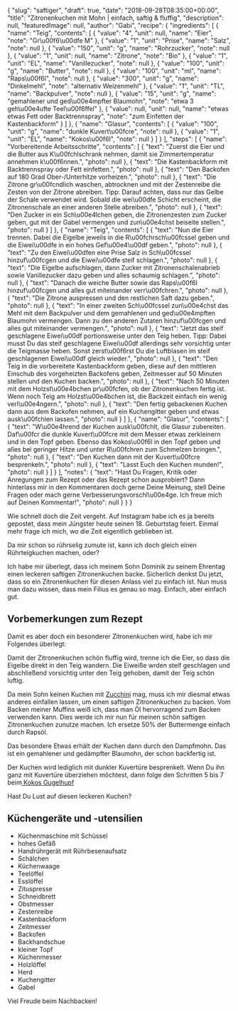 {
    "slug": "saftiger",
    "draft": true,
    "date": "2018-09-28T08:35:00+00:00",
    "title": "Zitronenkuchen mit Mohn | einfach, saftig & fluffig",
    "description": null,
    "featuredImage": null,
    "author": "Gabi",
    "recipe": {
        "ingredients": [
            {
                "name": "Teig",
                "contents": [
                    {
                        "value": "4",
                        "unit": null,
                        "name": "Eier",
                        "note": "Gr\u00f6\u00dfe M"
                    },
                    {
                        "value": "1",
                        "unit": "Prise",
                        "name": "Salz",
                        "note": null
                    },
                    {
                        "value": "150",
                        "unit": "g",
                        "name": "Rohrzucker",
                        "note": null
                    },
                    {
                        "value": "1",
                        "unit": null,
                        "name": "Zitrone",
                        "note": "Bio"
                    },
                    {
                        "value": "1",
                        "unit": "EL",
                        "name": "Vanillezucker",
                        "note": null
                    },
                    {
                        "value": "100",
                        "unit": "g",
                        "name": "Butter",
                        "note": null
                    },
                    {
                        "value": "100",
                        "unit": "ml",
                        "name": "Raps\u00f6l",
                        "note": null
                    },
                    {
                        "value": "300",
                        "unit": "g",
                        "name": "Dinkelmehl",
                        "note": "alternativ Weizenmehl"
                    },
                    {
                        "value": "1",
                        "unit": "TL",
                        "name": "Backpulver",
                        "note": null
                    },
                    {
                        "value": "15",
                        "unit": "g",
                        "name": "gemahlener und ged\u00e4mpfter Blaumohn",
                        "note": "etwa 3 geh\u00e4ufte Teel\u00f6ffel"
                    },
                    {
                        "value": null,
                        "unit": null,
                        "name": "etwas etwas Fett oder Backtrennspray",
                        "note": "zum Einfetten der Kastenbackform"
                    }
                ]
            },
            {
                "name": "Glasur",
                "contents": [
                    {
                        "value": "100",
                        "unit": "g",
                        "name": "dunkle Kuvert\u00fcre",
                        "note": null
                    },
                    {
                        "value": "1",
                        "unit": "EL",
                        "name": "Kokos\u00f6l",
                        "note": null
                    }
                ]
            }
        ],
        "steps": [
            {
                "name": "Vorbereitende Arbeitsschritte",
                "contents": [
                    {
                        "text": "Zuerst die Eier und die Butter aus K\u00fchlschrank nehmen, damit sie Zimmertemperatur annehmen k\u00f6nnen.",
                        "photo": null
                    },
                    {
                        "text": "Die Kastenbackform mit Backtrennspray oder Fett einfetten.",
                        "photo": null
                    },
                    {
                        "text": "Den  Backofen auf 180 Grad Ober-\/Unterhitze vorheizen.",
                        "photo": null
                    },
                    {
                        "text": "Die Zitrone gr\u00fcndlich waschen, abtrocknen und mit der Zestenreibe die Zesten von der Zitrone abreiben. Tipp: Darauf achten, dass nur das Gelbe der Schale verwendet wird. Sobald die wei\u00dfe Schicht erscheint, die Zitronenschale an einer anderen Stelle abreiben.",
                        "photo": null
                    },
                    {
                        "text": "Den Zucker in ein Sch\u00e4lchen geben, die Zitronenzesten zum Zucker geben, gut mit der Gabel vermengen und zun\u00e4chst beiseite stellen.",
                        "photo": null
                    }
                ]
            },
            {
                "name": "Teig",
                "contents": [
                    {
                        "text": "Nun die Eier trennen. Dabei die Eigelbe jeweils in die R\u00fchrsch\u00fcssel geben und die Eiwei\u00dfe in ein hohes Gef\u00e4\u00df geben.",
                        "photo": null
                    },
                    {
                        "text": "Zu den Eiwei\u00dfen eine Prise Salz in Sch\u00fcssel hinzuf\u00fcgen und die Eiwei\u00dfe steif schlagen.",
                        "photo": null
                    },
                    {
                        "text": "Die Eigelbe aufschlagen, dann Zucker mit Zitronenschalenabrieb sowie Vanillezucker dazu geben und alles schaumig schlagen.",
                        "photo": null
                    },
                    {
                        "text": "Danach die weiche Butter sowie das Raps\u00f6l hinzuf\u00fcgen und alles gut miteinander verr\u00fchren.",
                        "photo": null
                    },
                    {
                        "text": "Die Zitrone auspressen und den restlichen Saft dazu geben.",
                        "photo": null
                    },
                    {
                        "text": "In einer zweiten Sch\u00fcssel zun\u00e4chst das Mehl mit dem Backpulver und dem gemahlenen und ged\u00e4mpften Blaumohn vermengen. Dann zu den anderen Zutaten hinzuf\u00fcgen und alles gut miteinander vermengen.",
                        "photo": null
                    },
                    {
                        "text": "Jetzt das steif geschlagene Eiwei\u00df portionsweise unter den Teig heben. Tipp:  Dabei musst Du das steif geschlagene Eiwei\u00df allerdings sehr vorsichtig unter die Teigmasse heben. Sonst zerst\u00f6rst Du die Luftblasen im steif geschlagenen Eiwei\u00df gleich wieder.",
                        "photo": null
                    },
                    {
                        "text": "Den Teig in die vorbereitete Kastenbackform geben, diese auf den mittleren Einschub des vorgeheizten Backofens geben, Zeitmesser auf 50 Minuten stellen und den Kuchen backen.",
                        "photo": null
                    },
                    {
                        "text": "Nach 50 Minuten mit dem Holzst\u00e4bchen pr\u00fcfen, ob der Zitronenkuchen fertig ist. Wenn noch Teig am Holzst\u00e4bchen ist, die Backzeit einfach ein wenig verl\u00e4ngern.",
                        "photo": null
                    },
                    {
                        "text": "Den fertig gebackenen Kuchen dann aus dem Backofen nehmen, auf ein Kuchengitter geben und etwas ausk\u00fchlen lassen.",
                        "photo": null
                    }
                ]
            },
            {
                "name": "Glasur",
                "contents": [
                    {
                        "text": "W\u00e4hrend der Kuchen ausk\u00fchlt, die Glasur zubereiten. Daf\u00fcr die dunkle Kuvert\u00fcre  mit dem Messer etwas zerkleinern und in den Topf geben. Ebenso das Kokos\u00f6l in den Topf geben und alles bei geringer Hitze und unter R\u00fchren zum Schmelzen bringen.",
                        "photo": null
                    },
                    {
                        "text": "Den Kuchen dann mit der Kuvert\u00fcre besprenkeln.",
                        "photo": null
                    },
                    {
                        "text": "Lasst Euch den Kuchen munden!",
                        "photo": null
                    }
                ]
            }
        ],
        "notes": {
            "text": "Hast Du Fragen, Kritik oder Anregungen zum Rezept oder das Rezept schon ausprobiert? Dann hinterlass mir in den Kommentaren doch gerne Deine Meinung, stell Deine Fragen oder mach gerne Verbesserungsvorschl\u00e4ge. Ich freue mich auf Deinen Kommentar!",
            "photo": null
        }
    }
}

Wie schnell doch die Zeit vergeht. Auf Instagram habe ich es ja bereits gepostet, dass mein Jüngster heute seinen 18. Geburtstag feiert. Einmal mehr frage ich mich, wo die Zeit eigentlich geblieben ist.

Da mir schon so rührselig zumute ist, kann ich doch gleich einen Rührteigkuchen machen, oder?

Ich habe mir überlegt, dass ich meinem Sohn Dominik zu seinem Ehrentag einen leckeren saftigen Zitronenkuchen backe. Sicherlich denkst Du jetzt, dass so ein Zitronenkuchen für diesen Anlass viel zu einfach ist. Nun muss man dazu wissen, dass mein Filius es genau so mag. Einfach, aber einfach gut.

## Vorbemerkungen zum Rezept

Damit es aber doch ein besonderer Zitronenkuchen wird, habe ich mir Folgendes überlegt:

Damit der Zitronenkuchen schön fluffig wird, trenne ich die Eier, so dass die Eigelbe direkt in den Teig wandern. Die Eiweiße wrden steif geschlagen und abschließend vorsichtig unter den Teig gehoben, damit der Teig schön luftig.

Da mein Sohn keinen Kuchen mit [Zucchini](https://kochfokus.de/artikel/herrlich-saftiger-sommerlicher-zitronenkuchen/ "Zucchini") mag, muss ich mir diesmal etwas anderes einfallen lassen, um einen saftigen Zitronenkuchen zu backen. Vom Backen meiner Muffins weiß ich, dass man Öl hervorragend zum Backen verwenden kann. Dies werde ich mir nun für meinen schön saftigen Zitronenkuchen zunutze machen. Ich ersetze 50% der Buttermenge einfach durch Rapsöl.

Das besondere Etwas erhält der Kuchen dann durch den Dampfmohn. Das ist ein gemahlener und gedämpfter Blaumohn, der schon backfertig ist.

Der Kuchen wird lediglich mit dunkler Kuvertüre besprenkelt. Wenn Du ihn ganz mit Kuvertüre überziehen möchtest, dann folge den Schritten 5 bis 7  beim[ Kokos Gugelhupf](https://kochfokus.de/artikel/kokos-gugelhupf-mit-schokoladen-aprikosen-topping/ " Kokos Gugelhupf")

Hast Du Lust auf diesen leckeren Kuchen?

## Küchengeräte und -utensilien

- Küchenmaschine mit Schüssel
- hohes Gefäß
- Handrührgerät mit Rührbesenaufsatz
- Schälchen
- Küchenwaage
- Teelöffel
- Esslöffel
- Zituspresse
- Schneidbrett
- Obstmesser
- Zestenreibe
- Kastenbackform
- Zeitmesser
- Backofen
- Backhandschue
- kleiner Topf
- Küchenmesser
- Holzlöffel
- Herd
- Kuchengitter
- Gabel

Viel Freude beim Nachbacken!